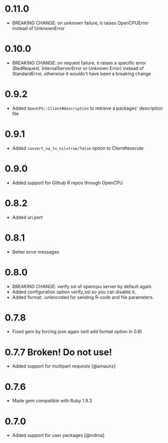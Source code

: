 # 0.11.0

* BREAKING CHANGE: on unknown failure, it raises OpenCPUError instead of UnknownError

# 0.10.0

* BREAKING CHANGE: on request failure, it raises a specific error (BadRequest, InternalServerError or Unknown Error)
  instead of StandardError, otherwise it wouldn't have been a breaking change

# 0.9.2

* Added `OpenCPU::Client#description` to retrieve a packages' description file

# 0.9.1

* Added `convert_na_to_nil=true/false` option to Client#execute

# 0.9.0

* Added support for Github R repos through OpenCPU

# 0.8.2

* Added uri.port 

# 0.8.1

* Better error messages

# 0.8.0

* BREAKING CHANGE: verify ssl of opencpu server by default again.
* Added configuration option verify_ssl so you can disable it.
* Added format: :urlencoded for sending R-code and file parameters.

# 0.7.8

* Fixed gem by forcing json again (will add format option in 0.8)

# 0.7.7 Broken! Do not use!

* Added support for multipart requests [@amaunz]

# 0.7.6

* Made gem compatible with Ruby 1.9.3

# 0.7.0

* Added support for user packages [@ivdma]

